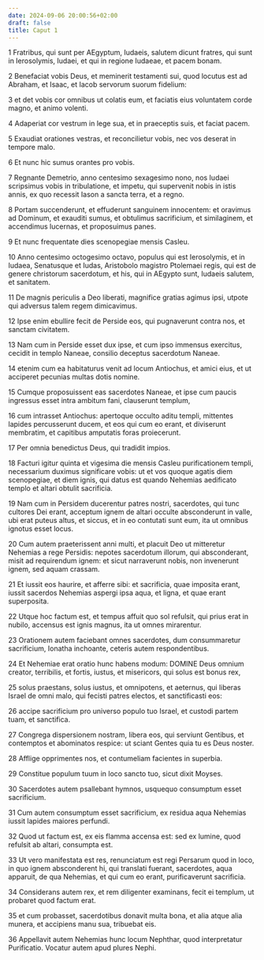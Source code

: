 ```yaml
---
date: 2024-09-06 20:00:56+02:00
draft: false
title: Caput 1
---
```





1 Fratribus, qui sunt per AEgyptum, Iudaeis, salutem dicunt fratres, qui sunt in Ierosolymis, Iudaei, et qui in regione Iudaeae, et pacem bonam.

2 Benefaciat vobis Deus, et meminerit testamenti sui, quod locutus est ad Abraham, et Isaac, et Iacob servorum suorum fidelium:

3 et det vobis cor omnibus ut colatis eum, et faciatis eius voluntatem corde magno, et animo volenti.

4 Adaperiat cor vestrum in lege sua, et in praeceptis suis, et faciat pacem.

5 Exaudiat orationes vestras, et reconcilietur vobis, nec vos deserat in tempore malo.

6 Et nunc hic sumus orantes pro vobis.

7 Regnante Demetrio, anno centesimo sexagesimo nono, nos Iudaei scripsimus vobis in tribulatione, et impetu, qui supervenit nobis in istis annis, ex quo recessit Iason a sancta terra, et a regno.

8 Portam succenderunt, et effuderunt sanguinem innocentem: et oravimus ad Dominum, et exauditi sumus, et obtulimus sacrificium, et similaginem, et accendimus lucernas, et proposuimus panes.

9 Et nunc frequentate dies scenopegiae mensis Casleu.

10 Anno centesimo octogesimo octavo, populus qui est Ierosolymis, et in Iudaea, Senatusque et Iudas, Aristobolo magistro Ptolemaei regis, qui est de genere christorum sacerdotum, et his, qui in AEgypto sunt, Iudaeis salutem, et sanitatem.

11 De magnis periculis a Deo liberati, magnifice gratias agimus ipsi, utpote qui adversus talem regem dimicavimus.

12 Ipse enim ebullire fecit de Perside eos, qui pugnaverunt contra nos, et sanctam civitatem.

13 Nam cum in Perside esset dux ipse, et cum ipso immensus exercitus, cecidit in templo Naneae, consilio deceptus sacerdotum Naneae.

14 etenim cum ea habitaturus venit ad locum Antiochus, et amici eius, et ut acciperet pecunias multas dotis nomine.

15 Cumque proposuissent eas sacerdotes Naneae, et ipse cum paucis ingressus esset intra ambitum fani, clauserunt templum,

16 cum intrasset Antiochus: apertoque occulto aditu templi, mittentes lapides percusserunt ducem, et eos qui cum eo erant, et diviserunt membratim, et capitibus amputatis foras proiecerunt.

17 Per omnia benedictus Deus, qui tradidit impios.

18 Facturi igitur quinta et vigesima die mensis Casleu purificationem templi, necessarium duximus significare vobis: ut et vos quoque agatis diem scenopegiae, et diem ignis, qui datus est quando Nehemias aedificato templo et altari obtulit sacrificia.

19 Nam cum in Persidem ducerentur patres nostri, sacerdotes, qui tunc cultores Dei erant, acceptum ignem de altari occulte absconderunt in valle, ubi erat puteus altus, et siccus, et in eo contutati sunt eum, ita ut omnibus ignotus esset locus.

20 Cum autem praeterissent anni multi, et placuit Deo ut mitteretur Nehemias a rege Persidis: nepotes sacerdotum illorum, qui absconderant, misit ad requirendum ignem: et sicut narraverunt nobis, non invenerunt ignem, sed aquam crassam.

21 Et iussit eos haurire, et afferre sibi: et sacrificia, quae imposita erant, iussit sacerdos Nehemias aspergi ipsa aqua, et ligna, et quae erant superposita.

22 Utque hoc factum est, et tempus affuit quo sol refulsit, qui prius erat in nubilo, accensus est ignis magnus, ita ut omnes mirarentur.

23 Orationem autem faciebant omnes sacerdotes, dum consummaretur sacrificium, Ionatha inchoante, ceteris autem respondentibus.

24 Et Nehemiae erat oratio hunc habens modum: DOMINE Deus omnium creator, terribilis, et fortis, iustus, et misericors, qui solus est bonus rex,

25 solus praestans, solus iustus, et omnipotens, et aeternus, qui liberas Israel de omni malo, qui fecisti patres electos, et sanctificasti eos:

26 accipe sacrificium pro universo populo tuo Israel, et custodi partem tuam, et sanctifica.

27 Congrega dispersionem nostram, libera eos, qui serviunt Gentibus, et contemptos et abominatos respice: ut sciant Gentes quia tu es Deus noster.

28 Afflige opprimentes nos, et contumeliam facientes in superbia.

29 Constitue populum tuum in loco sancto tuo, sicut dixit Moyses.

30 Sacerdotes autem psallebant hymnos, usquequo consumptum esset sacrificium.

31 Cum autem consumptum esset sacrificium, ex residua aqua Nehemias iussit lapides maiores perfundi.

32 Quod ut factum est, ex eis flamma accensa est: sed ex lumine, quod refulsit ab altari, consumpta est.

33 Ut vero manifestata est res, renunciatum est regi Persarum quod in loco, in quo ignem absconderent hi, qui translati fuerant, sacerdotes, aqua apparuit, de qua Nehemias, et qui cum eo erant, purificaverunt sacrificia.

34 Considerans autem rex, et rem diligenter examinans, fecit ei templum, ut probaret quod factum erat.

35 et cum probasset, sacerdotibus donavit multa bona, et alia atque alia munera, et accipiens manu sua, tribuebat eis.

36 Appellavit autem Nehemias hunc locum Nephthar, quod interpretatur Purificatio. Vocatur autem apud plures Nephi.

